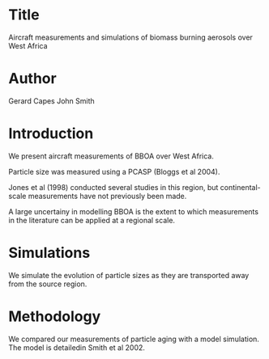# Title
Aircraft measurements and simulations of biomass burning aerosols over West Africa

# Author
Gerard Capes
John Smith

# Introduction
We present aircraft measurements of BBOA over West Africa.

Particle size was measured using a PCASP (Bloggs et al 2004).

Jones et al (1998) conducted several studies in this region,
but continental-scale measurements have not previously been made.

A large uncertainy in modelling BBOA is the extent to which
measurements in the literature can be applied at a regional scale.

# Simulations
We simulate the evolution of particle sizes as they are transported
away from the source region.

# Methodology
We compared our measurements of particle aging with a model simulation.
The model is detailedin Smith et al 2002.
